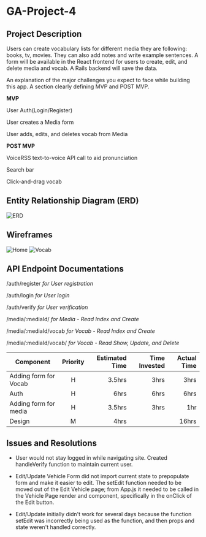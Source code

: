 # GA-Project-4


## Project Description
Users can create vocabulary lists for different media they are following: books, tv, movies. They can also add notes and write example sentences. A form will be available in the React frontend for users to create, edit, and delete media and vocab. A Rails backend will save the data.

An explanation of the major challenges you expect to face while building this app.
A section clearly defining MVP and POST MVP.

**MVP**

User Auth(Login/Register)

User creates a Media form

User adds, edits, and deletes vocab from Media

**POST MVP**

VoiceRSS text-to-voice API call to aid pronunciation 

Search bar

Click-and-drag vocab

## Entity Relationship Diagram (ERD) 
![ERD](https://github.com/PurpleTatsu/GA-Project-4/blob/master/P4.png)

## Wireframes 
![Home](https://github.com/PurpleTatsu/P4-Flashcards/blob/master/client/src/images/langhome.png?raw=true)
![Vocab](https://github.com/PurpleTatsu/P4-Flashcards/blob/master/client/src/images/media%20wireframe.png?raw=true)

## API Endpoint Documentations

/auth/register	*for User registration*

/auth/login	*for User login*

/auth/verify	*for User verification*

/media/:mediaId/ *for Media - Read Index and Create*

/media/:mediaId/vocab	*for Vocab - Read Index and Create*

/media/:mediaId/vocab/	*for Vocab - Read Show, Update, and Delete*



| Component     | Priority| Estimated Time  | Time Invested  |Actual Time |
| ------------- |:-------------:| -----:| -----:| -----:|
| Adding form for Vocab| H |3.5hrs  | 3hrs | 3hrs |
| Auth| H | 6hrs   | 6hrs | 6hrs |
| Adding form for media| H     | 3.5hrs    | 3hrs | 1hr |
| Design| M     | 4hrs    |  | 16hrs |

## Issues and Resolutions

- User would not stay logged in while navigating site.
Created handleVerify function to maintain current user.

- Edit/Update Vehicle Form did not import current state to prepopulate form and make it easier to edit. 
The setEdit function needed to be moved out of the Edit Vehicle page; from App.js it needed to be called in the Vehicle Page render and component, specifically in the onClick of the Edit button.

- Edit/Update initially didn't work for several days because the function setEdit was incorrectly being used as the function, and then props and state weren't handled correctly.